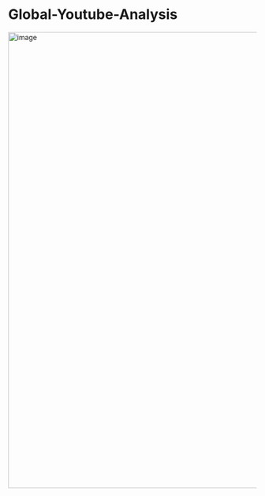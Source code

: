 # Global-Youtube-Analysis

<img width="1476" height="927" alt="image" src="https://github.com/user-attachments/assets/ce5f5e43-4442-43fe-8234-02a0d1004ad5" />
